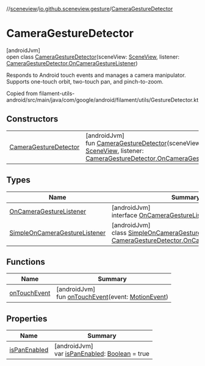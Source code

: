 //[sceneview](../../../index.md)/[io.github.sceneview.gesture](../index.md)/[CameraGestureDetector](index.md)

# CameraGestureDetector

[androidJvm]\
open class [CameraGestureDetector](index.md)(sceneView: [SceneView](../../io.github.sceneview/-scene-view/index.md), listener: [CameraGestureDetector.OnCameraGestureListener](-on-camera-gesture-listener/index.md))

Responds to Android touch events and manages a camera manipulator. Supports one-touch orbit, two-touch pan, and pinch-to-zoom.

Copied from filament-utils-android/src/main/java/com/google/android/filament/utils/GestureDetector.kt

## Constructors

| | |
|---|---|
| [CameraGestureDetector](-camera-gesture-detector.md) | [androidJvm]<br>fun [CameraGestureDetector](-camera-gesture-detector.md)(sceneView: [SceneView](../../io.github.sceneview/-scene-view/index.md), listener: [CameraGestureDetector.OnCameraGestureListener](-on-camera-gesture-listener/index.md)) |

## Types

| Name | Summary |
|---|---|
| [OnCameraGestureListener](-on-camera-gesture-listener/index.md) | [androidJvm]<br>interface [OnCameraGestureListener](-on-camera-gesture-listener/index.md) |
| [SimpleOnCameraGestureListener](-simple-on-camera-gesture-listener/index.md) | [androidJvm]<br>class [SimpleOnCameraGestureListener](-simple-on-camera-gesture-listener/index.md) : [CameraGestureDetector.OnCameraGestureListener](-on-camera-gesture-listener/index.md) |

## Functions

| Name | Summary |
|---|---|
| [onTouchEvent](on-touch-event.md) | [androidJvm]<br>fun [onTouchEvent](on-touch-event.md)(event: [MotionEvent](https://developer.android.com/reference/kotlin/android/view/MotionEvent.html)) |

## Properties

| Name | Summary |
|---|---|
| [isPanEnabled](is-pan-enabled.md) | [androidJvm]<br>var [isPanEnabled](is-pan-enabled.md): [Boolean](https://kotlinlang.org/api/latest/jvm/stdlib/kotlin/-boolean/index.html) = true |
